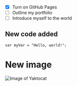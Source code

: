 - [x] Turn on GitHub Pages
- [ ] Outline my portfolio
- [ ] Introduce myself to the world

## New code added ##
```
var myVar = "Hello, world!";
```

# New image #

![Image of Yaktocat](https://octodex.github.com/images/yaktocat.png)



